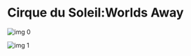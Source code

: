 # Cirque du Soleil:Worlds Away

![img 0](https://i.imgur.com/0zQPSFI.jpg)

![img 1](https://i.imgur.com/DAtqYzr.jpg)

